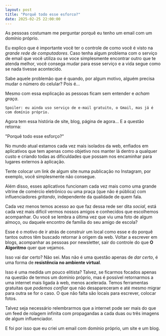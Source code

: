 ```yaml
---
layout: post
title: "Porquê todo esse esforco?"
date: 2025-02-25 22:00:00
---
```

As pessoas costumam me perguntar porquê eu tenho um email com um domínio próprio. 

Eu explico que é importante você ter o controle de como você é visto na *grande rede de computadores*. Caso tenha algum problema com o serviço de email que você utiliza ou se voce simplesmente encontrar outro que te atenda melhor, você consega mudar para esse serviço e a vida segue como se nada tivesse acontecido.  

Sabe aquele problemão que é quando, por algum motivo, alguém precisa mudar o número do celular? Pois é...  

Mesmo com essa explicação as pessoas ficam sem entender e *acham graça*.

```Spoiler: eu ainda uso serviço de e-mail gratuito, o Gmail, mas já é com domínio próprio.```  

Agora tem essa história de site, blog, página de agora... E a questão retorna:  

"Porquê todo esse esforço?"  

No mundo atual estamos cada vez mais isolados da web, enfiados em aplicativos que tem apenas como objetivo nos manter lá dentro a qualquer custo e criando todas as dificuldades que possam nos encaminhar para lugares externos à aplicação.

Tente colocar um link de algum site numa publicação no Instagram, por exemplo, você simplesmente não consegue.  

Além disso, esses aplicativos funcionam cada vez mais como uma grande vitrine de comércio eletrônico ou uma praça (que não é pública) com influenciadores *gritando*, independente da qualidade de quem fala.  

Cada vez menos temos acesso ao que faz dessa rede ser dita *social*, está cada vez mais difícil vermos nossos amigos e conhecidos que escolhemos acompanhar. Ou você se lembra a última vez que viu uma foto de algum almoço, ou daquele encontro de família do seu amigo de escola?  

Esse é o motivo de ir atrás de construir um local como esse e do porquê tantos outros têm buscado retornar à origem da web. Voltar a escrever em blogs, acompanhar as pessoas por newsletter, sair do controle do que **O Algoritmo** quer que vejamos.  

Isso vai dar certo? Não sei. Mas não é uma questão apenas de *dar certo*, é uma forma de **resistência no ambiente virtual**.

Isso é uma medida um pouco elitista? Talvez, se ficarmos focados apenas na questão de termos um dominio próprio, mas é possível retornarmos a uma internet mais ligada à web, menos acelerada. Temos ferramentas gratuitas que *podemos confiar* que não desapareceram e até mesmo migrar para outra se for o caso. O que não falta são locais para escrever, colocar fotos.  

Talvez seja necessário relembrarmos que a internet pode ser mais do que um feed de rolagem infinita com propagandas a cada duas ou três imagens de algum influenciador.

E foi por isso que eu criei um email com domínio próprio, um site e um blog.